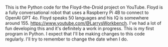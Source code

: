 This is the Python code for the Floyd-the-Droid project on YouTube. Floyd is a fully conversational robot that uses a Raspberry Pi 4B to connect to OpenAI GPT 4o.
Floyd speaks 50 languages and his IQ is somewhere around 155. https://www.youtube.com/@LarrysWorkbench.
I've had a lot of fun developing this and it's definitely a work in progress. This is my first program in Python.
I expect that I'll be making changes to this code regularly. I'll try to remember to change the date when I do.
